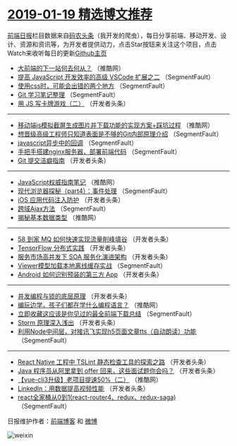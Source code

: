 # [2019-01-19 精选博文推荐](https://toutiao.qdkfweb.cn/date/2019/01/19)

[前端日报](https://qdkfweb.cn/c/news)栏目数据来自[码农头条](https://toutiao.qdkfweb.cn/)（我开发的爬虫），每日分享前端、移动开发、设计、资源和资讯等，为开发者提供动力，点击Star按钮来关注这个项目，点击Watch来收听每日的更新[Github主页](https://github.com/kujian/frontendDaily)
* [大前端的下一站何去何从？](https://toutiao.qdkfweb.cn/98388.html) （推酷网）
* [提高 JavaScript 开发效率的高级 VSCode 扩展之二](https://toutiao.qdkfweb.cn/98304.html) （SegmentFault）
* [使用css时，可能会出错的两个地方](https://toutiao.qdkfweb.cn/98305.html) （SegmentFault）
* [Git 学习笔记整理](https://toutiao.qdkfweb.cn/98309.html) （SegmentFault）
* [用 JS 写卡牌游戏（二）](https://toutiao.qdkfweb.cn/98320.html) （开发者头条）

***
* [移动端js模拟截屏生成图片并下载功能的实现方案+踩坑过程](https://toutiao.qdkfweb.cn/98382.html) （推酷网）
* [想晋级高级工程师只知道表面是不够的Git内部原理介绍](https://toutiao.qdkfweb.cn/98301.html) （SegmentFault）
* [javascript异步中的回调](https://toutiao.qdkfweb.cn/98313.html) （SegmentFault）
* [手把手搭建nginx服务器，部署前端代码](https://toutiao.qdkfweb.cn/98303.html) （SegmentFault）
* [Git 提交洁癖指南](https://toutiao.qdkfweb.cn/98340.html) （开发者头条）

***
* [JavaScript权威指南笔记](https://toutiao.qdkfweb.cn/98380.html) （推酷网）
* [现代浏览器探秘（part4）：事件处理](https://toutiao.qdkfweb.cn/98308.html) （SegmentFault）
* [iOS 应用代码注入防护](https://toutiao.qdkfweb.cn/98345.html) （开发者头条）
* [跨域Ajax方法](https://toutiao.qdkfweb.cn/98319.html) （SegmentFault）
* [揭秘基本数据类型](https://toutiao.qdkfweb.cn/98381.html) （推酷网）

***
* [58 到家 MQ 如何快速实现流量削峰填谷](https://toutiao.qdkfweb.cn/98330.html) （开发者头条）
* [TensorFlow 分布式实践](https://toutiao.qdkfweb.cn/98347.html) （开发者头条）
* [服务市场高并发下 SOA 服务化演进架构](https://toutiao.qdkfweb.cn/98331.html) （开发者头条）
* [Viewer模型加载本地离线缓存实战](https://toutiao.qdkfweb.cn/98310.html) （SegmentFault）
* [Android 如何识别预装的第三方 App](https://toutiao.qdkfweb.cn/98350.html) （开发者头条）

***
* [并发编程与锁的底层原理](https://toutiao.qdkfweb.cn/98321.html) （开发者头条）
* [编玩边学，孩子们都在学什么编程语言？](https://toutiao.qdkfweb.cn/98383.html) （推酷网）
* [立即收藏这应该是你见过的最全前端下载总结](https://toutiao.qdkfweb.cn/98300.html) （SegmentFault）
* [Storm 原理深入浅出](https://toutiao.qdkfweb.cn/98332.html) （开发者头条）
* [利用Node中间层，对接讯飞实现h5页面文章tts（自动朗读）功能](https://toutiao.qdkfweb.cn/98311.html) （SegmentFault）

***
* [React Native 工程中 TSLint 静态检查工具的探索之路](https://toutiao.qdkfweb.cn/98353.html) （开发者头条）
* [Java 程序员从阿里拿到 offer 回来，这些面试题你会吗？](https://toutiao.qdkfweb.cn/98322.html) （开发者头条）
* [【vue-cli3升级】老项目提速50%（二）](https://toutiao.qdkfweb.cn/98384.html) （推酷网）
* [LinkedIn：用数据提高视频性能](https://toutiao.qdkfweb.cn/98333.html) （开发者头条）
* [react全家桶从0到1(react-router4、redux、redux-saga)](https://toutiao.qdkfweb.cn/98312.html) （SegmentFault）

日报维护作者：[前端博客](https://qdkfweb.cn/) 和 [微博](https://qdkfweb.cn/go/weibo)

![weixin](https://user-images.githubusercontent.com/3055447/38468989-651132ac-3b80-11e8-8e6b-15122322a9d7.png)